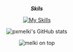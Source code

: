 <div align="center">

**_Skils_**

[![My Skills](https://skillicons.dev/icons?i=java,python,mysql,git,wordpress,premiere,photoshop,ai,&theme=dark&flutter&perline=4)](https://skillicons.dev)

![pxmelki's GitHub stats](https://github-readme-stats.vercel.app/api?username=pxmelki&show_icons=true&hide=prs,issues,contribs&theme=blue_navy)

![melki on top](https://github-readme-stats.vercel.app/api/top-langs/?username=pxmelki&layout=compact&theme=blue_navy)

</div>
